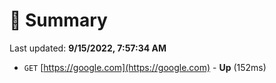 # 📖 Summary
Last updated: **9/15/2022, 7:57:34 AM**

- `GET` [https://google.com](https://google.com) - **Up** (152ms)

